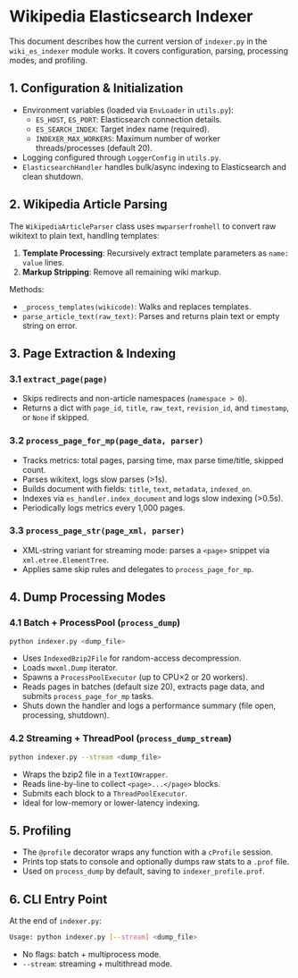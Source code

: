 # Wikipedia Elasticsearch Indexer

This document describes how the current version of `indexer.py` in the `wiki_es_indexer` module works. It covers configuration, parsing, processing modes, and profiling.

## 1. Configuration & Initialization

- Environment variables (loaded via `EnvLoader` in `utils.py`):
  - `ES_HOST`, `ES_PORT`: Elasticsearch connection details.
  - `ES_SEARCH_INDEX`: Target index name (required).
  - `INDEXER_MAX_WORKERS`: Maximum number of worker threads/processes (default 20).
- Logging configured through `LoggerConfig` in `utils.py`.
- `ElasticsearchHandler` handles bulk/async indexing to Elasticsearch and clean shutdown.

## 2. Wikipedia Article Parsing

The `WikipediaArticleParser` class uses `mwparserfromhell` to convert raw wikitext to plain text, handling templates:

1. **Template Processing**: Recursively extract template parameters as `name: value` lines.
2. **Markup Stripping**: Remove all remaining wiki markup.

Methods:
- `_process_templates(wikicode)`: Walks and replaces templates.
- `parse_article_text(raw_text)`: Parses and returns plain text or empty string on error.

## 3. Page Extraction & Indexing

### 3.1 `extract_page(page)`

- Skips redirects and non-article namespaces (`namespace > 0`).
- Returns a dict with `page_id`, `title`, `raw_text`, `revision_id`, and `timestamp`, or `None` if skipped.

### 3.2 `process_page_for_mp(page_data, parser)`

- Tracks metrics: total pages, parsing time, max parse time/title, skipped count.
- Parses wikitext, logs slow parses (>1s).
- Builds document with fields: `title`, `text`, `metadata`, `indexed_on`.
- Indexes via `es_handler.index_document` and logs slow indexing (>0.5s).
- Periodically logs metrics every 1,000 pages.

### 3.3 `process_page_str(page_xml, parser)`

- XML‐string variant for streaming mode: parses a `<page>` snippet via `xml.etree.ElementTree`.
- Applies same skip rules and delegates to `process_page_for_mp`.

## 4. Dump Processing Modes

### 4.1 Batch + ProcessPool (`process_dump`)

```bash
python indexer.py <dump_file>
```

- Uses `IndexedBzip2File` for random-access decompression.
- Loads `mwxml.Dump` iterator.
- Spawns a `ProcessPoolExecutor` (up to CPU×2 or 20 workers).
- Reads pages in batches (default size 20), extracts page data, and submits `process_page_for_mp` tasks.
- Shuts down the handler and logs a performance summary (file open, processing, shutdown).

### 4.2 Streaming + ThreadPool (`process_dump_stream`)

```bash
python indexer.py --stream <dump_file>
```

- Wraps the bzip2 file in a `TextIOWrapper`.
- Reads line-by-line to collect `<page>...</page>` blocks.
- Submits each block to a `ThreadPoolExecutor`.
- Ideal for low-memory or lower-latency indexing.

## 5. Profiling

- The `@profile` decorator wraps any function with a `cProfile` session.
- Prints top stats to console and optionally dumps raw stats to a `.prof` file.
- Used on `process_dump` by default, saving to `indexer_profile.prof`.

## 6. CLI Entry Point

At the end of `indexer.py`:

```bash
Usage: python indexer.py [--stream] <dump_file>
```

- No flags: batch + multiprocess mode.
- `--stream`: streaming + multithread mode.